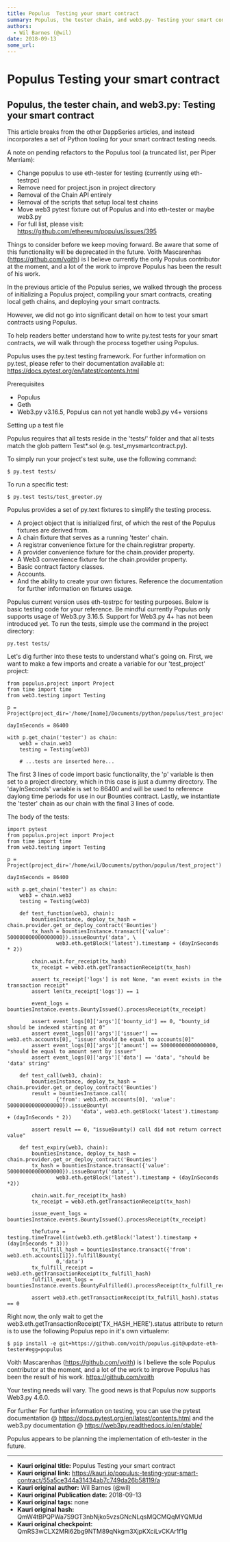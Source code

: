 ```yaml
---
title: Populus  Testing your smart contract
summary: Populus, the tester chain, and web3.py- Testing your smart contract This article breaks from the other DappSeries articles, and instead incorporates a set of Python tooling for your smart contract testing needs. A note on pending refactors to the Populus tool (a truncated list, per Piper Merriam)- Change populus to use eth-tester for testing (currently using eth-testrpc) Remove need for project.json in project directory Removal of the Chain API entirely Removal of the scripts that setup local te
authors:
  - Wil Barnes (@wil)
date: 2018-09-13
some_url: 
---
```


# Populus  Testing your smart contract


## Populus, the tester chain, and web3.py: Testing your smart contract

This article breaks from the other DappSeries articles, and instead incorporates a set of Python tooling for your smart contract testing needs. 

A note on pending refactors to the Populus tool (a truncated list, per Piper Merriam):

* Change populus to use eth-tester for testing (currently using eth-testrpc)
* Remove need for project.json in project directory
* Removal of the Chain API entirely
* Removal of the scripts that setup local test chains
* Move web3 pytest fixture out of Populus and into eth-tester or maybe web3.py
* For full list, please visit: https://github.com/ethereum/populus/issues/395 


Things to consider before we keep moving forward. Be aware that some of this functionality will be deprecated in the future. Voith Mascarenhas (https://github.com/voith) is I believe currently the only Populus contributor at the moment, and a lot of the work to improve Populus has been the result of his work. 

In the previous article of the Populus series, we walked through the process of initializing a Populus project, compiling your smart contracts, creating local geth chains, and deploying your smart contracts. 

However, we did not go into significant detail on how to test your smart contracts using Populus. 

To help readers better understand how to write py.test tests for your smart contracts, we will walk through the process together using Populus. 

Populus uses the py.test testing framework. For further information on py.test, please refer to their documentation available at: https://docs.pytest.org/en/latest/contents.html

Prerequisites

* Populus
* Geth
* Web3.py v3.16.5, Populus can not yet handle web3.py v4+ versions


Setting up a test file 

Populus requires that all tests reside in the 'tests/' folder and that all tests  match the glob pattern Test*.sol (e.g. test_mysmartcontract.py). 

To simply run your project's test suite, use the following command: 

```
$ py.test tests/
```

To run a specific test:

```
$ py.test tests/test_greeter.py
```

Populus provides a set of py.text fixtures to simplify the testing process. 


* A project object that is initialized first, of which the rest of the Populus fixtures are derived from.
* A chain fixture that serves as a running 'tester' chain. 
* A registrar convenience fixture for the chain.registrar property. 
* A provider convenience fixture for the chain.provider property. 
* A Web3 convenience fixture for the chain.provider property. 
* Basic contract factory classes. 
* Accounts.
* And the ability to create your own fixtures. Reference the documentation for further information on fixtures usage. 


Populus current version uses eth-testrpc for testing purposes. Below is basic testing code for your reference. Be mindful currently Populus only supports usage of Web3.py 3.16.5. Support for Web3.py 4+ has not been introduced yet. To run the tests, simple use the command in the project directory: 

```
py.test tests/
```


Let's dig further into these tests to understand what's going on. First, we want to make a few imports and create a variable for our 'test_project' project: 

```
from populus.project import Project
from time import time
from web3.testing import Testing

p = Project(project_dir='/home/[name]/Documents/python/populus/test_project/')

dayInSeconds = 86400

with p.get_chain('tester') as chain:
    web3 = chain.web3
    testing = Testing(web3)
    
    # ...tests are inserted here...
```

The first 3 lines of code import basic functionality, the 'p' variable is then set to a project directory, which in this case is just a dummy directory. The 'dayInSeconds' variable is set to 86400 and will be used to reference daylong time periods for use in our Bounties contract. Lastly, we instantiate the 'tester' chain as our chain with the final 3 lines of code. 

The body of the tests:

```
import pytest
from populus.project import Project
from time import time
from web3.testing import Testing

p = Project(project_dir='/home/wil/Documents/python/populus/test_project')

dayInSeconds = 86400

with p.get_chain('tester') as chain:
    web3 = chain.web3
    testing = Testing(web3)

    def test_function(web3, chain):
        bountiesInstance, deploy_tx_hash = chain.provider.get_or_deploy_contract('Bounties')
        tx_hash = bountiesInstance.transact({'value': 500000000000000000}).issueBounty('data', \
                web3.eth.getBlock('latest').timestamp + (dayInSeconds * 2))
        
        chain.wait.for_receipt(tx_hash)
        tx_receipt = web3.eth.getTransactionReceipt(tx_hash)
        
        assert tx_receipt['logs'] is not None, "an event exists in the transaction receipt"
        assert len(tx_receipt['logs']) == 1
        
        event_logs = bountiesInstance.events.BountyIssued().processReceipt(tx_receipt)
        
        assert event_logs[0]['args']['bounty_id'] == 0, "bounty_id should be indexed starting at 0"
        assert event_logs[0]['args']['issuer'] == web3.eth.accounts[0], "issuer should be equal to accounts[0]"
        assert event_logs[0]['args']['amount'] == 500000000000000000, "should be equal to amount sent by issuer"
        assert event_logs[0]['args']['data'] == 'data', "should be 'data' string"

    def test_call(web3, chain):
        bountiesInstance, deploy_tx_hash = chain.provider.get_or_deploy_contract('Bounties')
        result = bountiesInstance.call(
                {'from': web3.eth.accounts[0], 'value': 500000000000000000}).issueBounty(
                        'data', web3.eth.getBlock('latest').timestamp + (dayInSeconds * 2))
        
        assert result == 0, "issueBounty() call did not return correct value"    

    def test_expiry(web3, chain):
        bountiesInstance, deploy_tx_hash = chain.provider.get_or_deploy_contract('Bounties')
        tx_hash = bountiesInstance.transact({'value': 500000000000000000}).issueBounty('data', \
                web3.eth.getBlock('latest').timestamp + (dayInSeconds *2))
        
        chain.wait.for_receipt(tx_hash)
        tx_receipt = web3.eth.getTransactionReceipt(tx_hash)
        
        issue_event_logs = bountiesInstance.events.BountyIssued().processReceipt(tx_receipt)
        
        thefuture = testing.timeTravel(int(web3.eth.getBlock('latest').timestamp + (dayInSeconds * 3)))
        tx_fulfill_hash = bountiesInstance.transact({'from': web3.eth.accounts[1]}).fulfillBounty(
                0,'data')
        tx_fulfill_receipt = web3.eth.getTransactionReceipt(tx_fulfill_hash)
        fulfill_event_logs = bountiesInstance.events.BountyFulfilled().processReceipt(tx_fulfill_receipt)
        
        assert web3.eth.getTransactionReceipt(tx_fulfill_hash).status == 0
```


Right now, the only wait to get the web3.eth.getTransactionReceipt('TX_HASH_HERE').status attribute to return is to use the following Populus repo in it's own virtualenv:

```
$ pip install -e git+https://github.com/voith/populus.git@update-eth-tester#egg=populus
```

Voith Mascarenhas (https://github.com/voith) is I believe the sole Populus contributor at the moment, and a lot of the work to improve Populus has been the result of his work. 
https://github.com/voith

Your testing needs will vary. The good news is that Populus now supports Web3.py 4.6.0. 

For further For further information on testing, you can use the pytest documentation @ https://docs.pytest.org/en/latest/contents.html and the web3.py documentation @ https://web3py.readthedocs.io/en/stable/

Populus appears to be planning the implementation of eth-tester in the future. 






---

- **Kauri original title:** Populus  Testing your smart contract
- **Kauri original link:** https://kauri.io/populus:-testing-your-smart-contract/55a5ce344a31434ab7c749da26b58119/a
- **Kauri original author:** Wil Barnes (@wil)
- **Kauri original Publication date:** 2018-09-13
- **Kauri original tags:** none
- **Kauri original hash:** QmW4tBPQPWa7S9GT3nbNjko5vzsGNcNLqsMQCMQqMYQMUd
- **Kauri original checkpoint:** QmRS3wCLX2MRi62bg9NTM89qNkgm3XjpKXciLvCKAr1f1g



